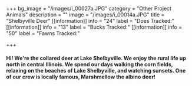 +++
bg_image = "/images/i_00027a.JPG"
category = "Other Project Animals"
description = ""
image = "/images/i_00014a.JPG"
title = "Shelbyville Deer"
[[information]]
info = "24"
label = "Does Tracked:"
[[information]]
info = "13"
label = "Bucks Tracked:"
[[information]]
info = "50"
label = "Fawns Tracked:"

+++
#### Hi! We're the collared deer at Lake Shelbyville. We enjoy the rural life up north in central Illinois. We spend our days walking the corn fields, relaxing on the beaches of Lake Shelbyville, and watching sunsets. One of our crew is locally famous, Marshmellow the albino deer!